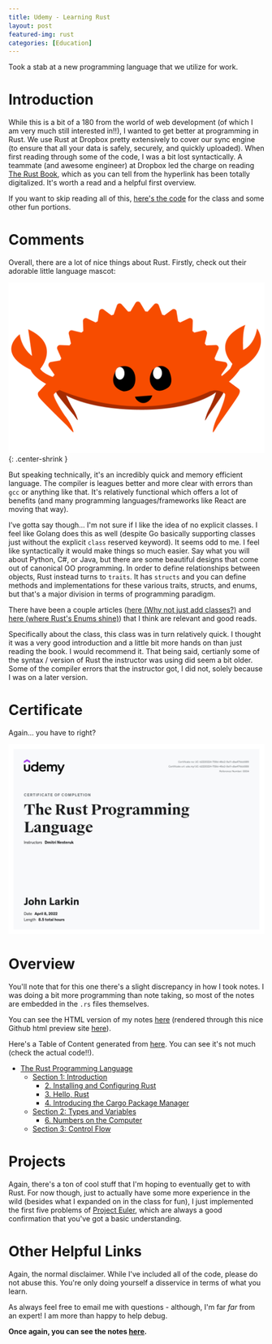 ```yaml
---
title: Udemy - Learning Rust
layout: post
featured-img: rust
categories: [Education]
---
```


Took a stab at a new programming language that we utilize for work. 

Introduction
============
While this is a bit of a 180 from the world of web development (of which I am very much still interested in!!), I wanted to get better at programming in Rust. We use Rust at Dropbox pretty extensively to cover our sync engine (to ensure that all your data is safely, securely, and quickly uploaded). When first reading through some of the code, I was a bit lost syntactically. A teammate (and awesome engineer) at Dropbox led the charge on reading [The Rust Book][rust-book], which as you can tell from the hyperlink has been totally digitalized. It's worth a read and a helpful first overview.  

If you want to skip reading all of this, [here's the code][code] for the class and some other fun portions. 

Comments
========
Overall, there are a lot of nice things about Rust. Firstly, check out their adorable little language mascot:

![rustacean](/images/rust-class/rustacean-flat-happy.png){: .center-shrink }

But speaking technically, it's an incredibly quick and memory efficient language. The compiler is leagues better and more clear with errors than `gcc` or anything like that. It's relatively functional which offers a lot of benefits (and many programming languages/frameworks like React are moving that way).

I’ve gotta say though... I'm not sure if I like the idea of no explicit classes. I feel like Golang does this as well (despite Go basically supporting classes just without the explicit `class` reserved keyword). It seems odd to me. I feel like syntactically it would make things so much easier. Say what you will about Python, C#, or Java, but there are some beautiful designs that come out of canonical OO programming. In order to define relationships between objects, Rust instead turns to `traits`. It has `structs` and you can define methods and implementations for these various traits, structs, and enums, but that's a major division in terms of programming paradigm.

There have been a couple articles ([here (Why not just add classes?)][post1] and [here (where Rust's Enums shine)][post2]) that I think are relevant and good reads. 

Specifically about the class, this class was in turn relatively quick. I thought it was a very good introduction and a little bit more hands on than just reading the book. I would recommend it. That being said, certianly some of the syntax / version of Rust the instructor was using did seem a bit older. Some of the compiler errors that the instructor got, I did not, solely because I was on a later version. 


Certificate
===========
Again... you have to right?

![certificate](/images/rust-class/RustLanguage2022CourseCertificate.png)

Overview
========
You'll note that for this one there's a slight discrepancy in how I took notes. I was doing a bit more programming than note taking, so most of the notes are embedded in the `.rs` files themselves. 

You can see the HTML version of my notes [here][notes-html-preview] (rendered through this nice Github html preview site [here][github-preview]).

Here's a Table of Content generated from [here](https://ecotrust-canada.github.io/markdown-toc/). You can see it's not much (check the actual code!!).

- [The Rust Programming Language](#the-rust-programming-language)
  * [Section 1: Introduction](#section-1--introduction)
    + [2. Installing and Configuring Rust](#2-installing-and-configuring-rust)
    + [3. Hello, Rust](#3-hello--rust)
    + [4. Introducing the Cargo Package Manager](#4-introducing-the-cargo-package-manager)
  * [Section 2: Types and Variables](#section-2--types-and-variables)
    + [6. Numbers on the Computer](#6-numbers-on-the-computer)
  * [Section 3: Control Flow](#section-3--control-flow)

Projects
========
Again, there's a ton of cool stuff that I'm hoping to eventually get to with Rust. For now though, just to actually have some more experience in the wild (besides what I expanded on in the class for fun), I just implemented the first five problems of [Project Euler][euler], which are always a good confirmation that you've got a basic understanding. 


Other Helpful Links
===================
Again, the normal disclaimer. While I've included all of the code, please do not abuse this. You're only doing yourself a disservice in terms of what you learn.

As always feel free to email me with questions - although, I'm far *far* from an expert! I am more than happy to help debug. 

**Once again, you can see the notes [here][notes-html-preview].** 

[comment]: <> (Bibliography)
[rust-book]: https://doc.rust-lang.org/book/
[course]: https://www.udemy.com/course/rust-lang/learn
[github-preview]: https://htmlpreview.github.io/
[notes-html-preview]: https://htmlpreview.github.io/?https://github.com/johnlarkin1/rust-programming-course/blob/main/rust_programming_language/rust_course_2022.html
[euler]: https://projecteuler.net/
[code]: https://github.com/johnlarkin1/rust-programming-course
[post1]: https://users.rust-lang.org/t/why-not-just-add-classes/4618
[post2]: http://smallcultfollowing.com/babysteps/blog/2015/05/05/where-rusts-enum-shines/